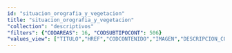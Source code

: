 ```yaml
---
id: "situacion_orografia_y_vegetacion"
title: "situacion_orografia_y_vegetacion"
"collection": "descriptivos"
"filters": {"CODAREAS": 16, "CODSUBTIPOCONT": 506}
"values_view": ["TITULO","HREF","CODCONTENIDO","IMAGEN","DESCRIPCION_COMUN","TEXTO","RECURSOS","CONTENIDOS_RELACIONADOS"]
---
```

<app-tab-bar></app-tab-bar>
<app-paginator-browser >
    <div class="small-12 columns" ng-class="{'end': $last}" ng-repeat="card in elements()">
        <app-card-simple item="card" prefix="node.href"></app-card-simple>
    </div>
</app-paginator-browser>
---

